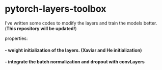 # pytorch-layers-toolbox

I've  written some codes to modify the layers and train the models better. (**This repository will be updated!**)



properties:
#### - weight initialization of the layers. (Xaviar and He initialization)
#### - integrate the batch normalization and dropout with convLayers
